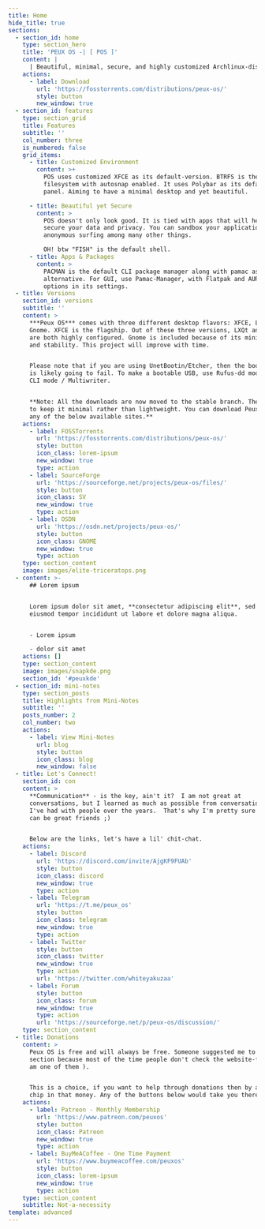 ```yaml
---
title: Home
hide_title: true
sections:
  - section_id: home
    type: section_hero
    title: 'PEUX OS -| [ POS ]'
    content: |
      | Beautiful, minimal, secure, and highly customized Archlinux-distro
    actions:
      - label: Download
        url: 'https://fosstorrents.com/distributions/peux-os/'
        style: button
        new_window: true
  - section_id: features
    type: section_grid
    title: Features
    subtitle: ''
    col_number: three
    is_numbered: false
    grid_items:
      - title: Customized Environment
        content: >+
          POS uses customized XFCE as its default-version. BTRFS is the default
          filesystem with autosnap enabled. It uses Polybar as its default
          panel. Aiming to have a minimal desktop and yet beautiful.

      - title: Beautiful yet Secure
        content: >
          POS doesn't only look good. It is tied with apps that will help you
          secure your data and privacy. You can sandbox your applications, do
          anonymous surfing among many other things.

          OH! btw "FISH" is the default shell.
      - title: Apps & Packages
        content: >
          PACMAN is the default CLI package manager along with pamac as an
          alternative. For GUI, use Pamac-Manager, with Flatpak and AUR support
          options in its settings.
  - title: Versions
    section_id: versions
    subtitle: ''
    content: >
      ***Peux OS*** comes with three different desktop flavors: XFCE, LXQt and
      Gnome. XFCE is the flagship. Out of these three versions, LXQt and XFCE
      are both highly configured. Gnome is included because of its minimalism
      and stability. This project will improve with time.


      Please note that if you are using UnetBootin/Etcher, then the boot-process
      is likely going to fail. To make a bootable USB, use Rufus-dd mode / dd -
      CLI mode / Multiwriter.


      **Note: All the downloads are now moved to the stable branch. The aim is
      to keep it minimal rather than lightweight. You can download Peux OS from
      any of the below available sites.**
    actions:
      - label: FOSSTorrents
        url: 'https://fosstorrents.com/distributions/peux-os/'
        style: button
        icon_class: lorem-ipsum
        new_window: true
        type: action
      - label: SourceForge
        url: 'https://sourceforge.net/projects/peux-os/files/'
        style: button
        icon_class: SV
        new_window: true
        type: action
      - label: OSDN
        url: 'https://osdn.net/projects/peux-os/'
        style: button
        icon_class: GNOME
        new_window: true
        type: action
    type: section_content
    image: images/elite-triceratops.png
  - content: >-
      ## Lorem ipsum


      Lorem ipsum dolor sit amet, **consectetur adipiscing elit**, sed do
      eiusmod tempor incididunt ut labore et dolore magna aliqua.


      - Lorem ipsum

      - dolor sit amet
    actions: []
    type: section_content
    image: images/snapkde.png
    section_id: '#peuxkde'
  - section_id: mini-notes
    type: section_posts
    title: Highlights from Mini-Notes
    subtitle: ''
    posts_number: 2
    col_number: two
    actions:
      - label: View Mini-Notes
        url: blog
        style: button
        icon_class: blog
        new_window: false
  - title: Let's Connect!
    section_id: con
    content: >
      **Communication** - is the key, ain't it?  I am not great at
      conversations, but I learned as much as possible from conversations that
      I've had with people over the years.  That's why I'm pretty sure that we
      can be great friends ;)


      Below are the links, let's have a lil' chit-chat.
    actions:
      - label: Discord
        url: 'https://discord.com/invite/AjgKF9FUAb'
        style: button
        icon_class: discord
        new_window: true
        type: action
      - label: Telegram
        url: 'https://t.me/peux_os'
        style: button
        icon_class: telegram
        new_window: true
        type: action
      - label: Twitter
        style: button
        icon_class: twitter
        new_window: true
        type: action
        url: 'https://twitter.com/whiteyakuzaa'
      - label: Forum
        style: button
        icon_class: forum
        new_window: true
        type: action
        url: 'https://sourceforge.net/p/peux-os/discussion/'
    type: section_content
  - title: Donations
    content: >
      Peux OS is free and will always be free. Someone suggested me to keep this
      section because most of the time people don't check the website-footer ( I
      am one of them ).


      This is a choice, if you want to help through donations then by all means
      chip in that money. Any of the buttons below would take you there:
    actions:
      - label: Patreon - Monthly Membership
        url: 'https://www.patreon.com/peuxos'
        style: button
        icon_class: Patreon
        new_window: true
        type: action
      - label: BuyMeACoffee - One Time Payment
        url: 'https://www.buymeacoffee.com/peuxos'
        style: button
        icon_class: lorem-ipsum
        new_window: true
        type: action
    type: section_content
    subtitle: Not-a-necessity
template: advanced
---
```

